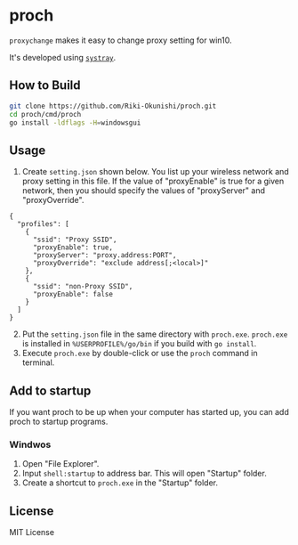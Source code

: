 # proch

`proxychange` makes it easy to change proxy setting for win10.

It's developed using [`systray`](https://github.com/getlantern/systray).

## How to Build

```bash
git clone https://github.com/Riki-Okunishi/proch.git
cd proch/cmd/proch
go install -ldflags -H=windowsgui
```

## Usage
1. Create `setting.json` shown below. You list up your wireless network and proxy setting in this file.
   If the value of "proxyEnable" is true for a given network, then you should specify the values of "proxyServer" and "proxyOverride".

```json: setting.json
{
  "profiles": [
    {
      "ssid": "Proxy SSID",
      "proxyEnable": true,
      "proxyServer": "proxy.address:PORT",
      "proxyOverride": "exclude address[;<local>]"
    },
    {
      "ssid": "non-Proxy SSID",
      "proxyEnable": false
    }
  ]
}
```

2. Put the `setting.json` file in the same directory with `proch.exe`.
   `proch.exe` is installed in `%USERPROFILE%/go/bin` if you build with `go install`.
3. Execute `proch.exe` by double-click or use the `proch` command in terminal.


## Add to startup

If you want proch to be up when your computer has started up, you can add proch to startup programs.

### Windwos

1. Open "File Explorer".
2. Input `shell:startup` to address bar.  This will open "Startup" folder.
3. Create a shortcut to `proch.exe` in the "Startup" folder.

##  License
MIT License
